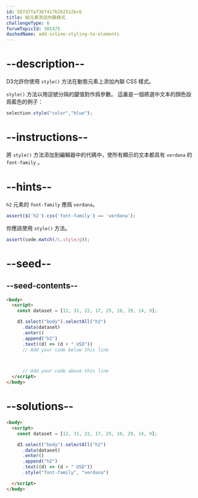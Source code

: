 ```yaml
---
id: 587d7fa7367417b2b2512bc6
title: 給元素添加內聯樣式
challengeType: 6
forumTopicId: 301475
dashedName: add-inline-styling-to-elements
---
```


# --description--

D3允許你使用 `style()` 方法在動態元素上添加內聯 CSS 樣式。

`style()` 方法以用逗號分隔的鍵值對作爲參數。 這裏是一個將選中文本的顏色設爲藍色的例子：

```js
selection.style("color","blue");
```

# --instructions--

將 `style()` 方法添加到編輯器中的代碼中，使所有顯示的文本都具有 `verdana` 的 `font-family` 。

# --hints--

`h2` 元素的 `font-family` 應爲 `verdana`。

```js
assert($('h2').css('font-family') == 'verdana');
```

你應該使用 `style()` 方法。

```js
assert(code.match(/\.style/g));
```

# --seed--

## --seed-contents--

```html
<body>
  <script>
    const dataset = [12, 31, 22, 17, 25, 18, 29, 14, 9];

    d3.select("body").selectAll("h2")
      .data(dataset)
      .enter()
      .append("h2")
      .text((d) => (d + " USD"))
      // Add your code below this line



      // Add your code above this line
  </script>
</body>
```

# --solutions--

```html
<body>
  <script>
    const dataset = [12, 31, 22, 17, 25, 18, 29, 14, 9];

    d3.select("body").selectAll("h2")
      .data(dataset)
      .enter()
      .append("h2")
      .text((d) => (d + " USD"))
      .style("font-family", "verdana")

  </script>
</body>
```
